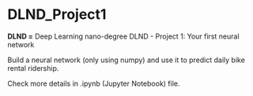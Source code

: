 # DLND_Project1
**DLND =** Deep Learning nano-degree
DLND - Project 1: Your first neural network 

Build a neural network (only using numpy) and use it to predict daily bike rental ridership.

Check more details in .ipynb (Jupyter Notebook) file.
